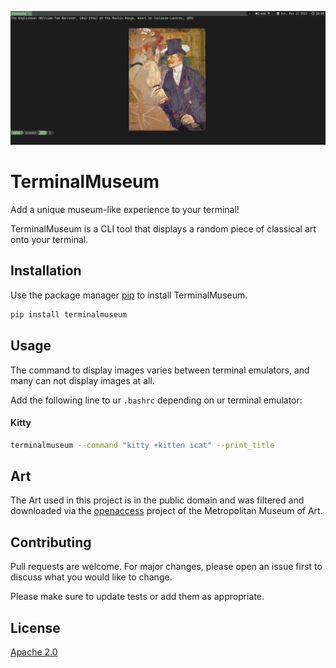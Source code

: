 ![screenshot](screenshot.png)

# TerminalMuseum

Add a unique museum-like experience to your terminal!

TerminalMuseum is a CLI tool that displays a random piece of classical art onto your terminal.


## Installation

Use the package manager [pip](https://pip.pypa.io/en/stable/) to install TerminalMuseum.

```bash
pip install terminalmuseum
```

## Usage
The command to display images varies between terminal emulators, and many can not display images at all.

Add the following line to ur `.bashrc` depending on ur terminal emulator:

#### Kitty 

```bash
terminalmuseum --command "kitty +kitten icat" --print_title
```

## Art
The Art used in this project is in the public domain and was filtered and downloaded via the [openaccess](https://github.com/metmuseum/openaccess) project of the Metropolitan Museum of Art.

## Contributing
Pull requests are welcome. For major changes, please open an issue first to discuss what you would like to change.

Please make sure to update tests or add them as appropriate.


## License
[Apache 2.0](http://www.apache.org/licenses/LICENSE-2.0)
